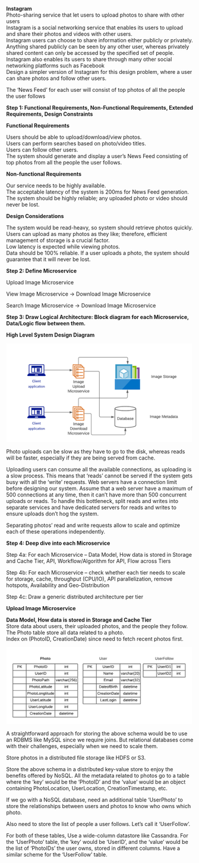 <b>Instagram</b><br>
Photo-sharing service that let users to upload photos to share with other users<br>
Instagram is a social networking service that enables its users to upload and share their photos and videos with other users. <br>
Instagram users can choose to share information either publicly or privately. <br>
Anything shared publicly can be seen by any other user, whereas privately shared content can only be accessed by the specified set of people. <br>
Instagram also enables its users to share through many other social networking platforms such as Facebook <br>
Design a simpler version of Instagram for this design problem, where a user can share photos and follow other users. <br>

The ‘News Feed’ for each user will consist of top photos of all the people the user follows<br>

<b>Step 1: Functional Requirements, Non-Functional Requirements, Extended Requirements, Design Constraints</b><br>

<b>Functional Requirements</b><br>

Users should be able to upload/download/view photos.<br>
Users can perform searches based on photo/video titles.<br>
Users can follow other users.<br>
The system should generate and display a user’s News Feed consisting of top photos from all the people the user follows.<br>

<b>Non-functional Requirements</b><br>

Our service needs to be highly available.<br>
The acceptable latency of the system is 200ms for News Feed generation.<br>
The system should be highly reliable; any uploaded photo or video should never be lost.<br>

<b>Design Considerations</b><br>

The system would be read-heavy, so system should retrieve photos quickly.
Users can upload as many photos as they like; therefore, efficient management of storage is a crucial factor.<br>
Low latency is expected while viewing photos.<br>
Data should be 100% reliable. If a user uploads a photo, the system should guarantee that it will never be lost.<br>

<b>Step 2: Define Microservice</b><br>

Upload Image Microservice

View Image Microservice -> Download Image Microservice

Search Image Microservice -> Download Image Microservice

<b>Step 3: Draw Logical Architecture: Block diagram for each Microservice, Data/Logic flow between them.</b><br>

<b>High Level System Design Diagram</b><br>

<img src="https://github.com/rjanapa/rjanapa/blob/main/Instagram-high-level-systemdesign.png" width="500" length="500">

Photo uploads can be slow as they have to go to the disk, whereas reads will be faster, especially if they are being served from cache.

Uploading users can consume all the available connections, as uploading is a slow process. This means that ‘reads’ cannot be served if the system gets busy with all the ‘write’ requests. Web servers have a connection limit before designing our system. Assume that a web server have a maximum of 500 connections at any time, then it can’t have more than 500 concurrent uploads or reads. To handle this bottleneck, split reads and writes into separate services and have dedicated servers for reads and writes to ensure uploads don’t hog the system.

Separating photos’ read and write requests allow to scale and optimize each of these operations independently.

<b>Step 4: Deep dive into each Microservice</b><br>

Step 4a: For each Microservice – Data Model, How data is stored in Storage and Cache Tier, API, Workflow/Algorithm for API, Flow across Tiers

Step 4b: For each Microservice – check whether each tier needs to scale for storage, cache, throughput (CPU/IO), API parallelization, remove hotspots, Availability and Geo-Distribution

Step 4c: Draw a generic distributed architecture per tier

<b>Upload Image Microservice</b><br>

<b>Data Model, How data is stored in Storage and Cache Tier</b><br>
Store data about users, their uploaded photos, and the people they follow. <br>
The Photo table store all data related to a photo. <br>
Index on (PhotoID, CreationDate) since need to fetch recent photos first.<br>

<img src="https://github.com/rjanapa/rjanapa/blob/main/Instagram-DB-Tables.png" width="500" length="500">

A straightforward approach for storing the above schema would be to use an RDBMS like MySQL since we require joins. But relational databases come with their challenges, especially when we need to scale them. <br>

Store photos in a distributed file storage like HDFS or S3.<br>

Store the above schema in a distributed key-value store to enjoy the benefits offered by NoSQL. All the metadata related to photos go to a table where the ‘key’ would be the ‘PhotoID’ and the ‘value’ would be an object containing PhotoLocation, UserLocation, CreationTimestamp, etc.

If we go with a NoSQL database, need an additional table  ‘UserPhoto’ to store the relationships between users and photos to know who owns which photo.  <br>

Also need to store the list of people a user follows. Let’s call it ‘UserFollow’. <br>

For both of these tables, Use a wide-column datastore like Cassandra. For the ‘UserPhoto’ table, the ‘key’ would be ‘UserID’, and the ‘value’ would be the list of ‘PhotoIDs’ the user owns, stored in different columns. Have a similar scheme for the ‘UserFollow’ table.


